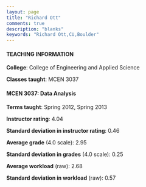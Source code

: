 ```yaml
---
layout: page
title: "Richard Ott" 
comments: true
description: "blanks"
keywords: "Richard Ott,CU,Boulder"
---
```

<head>
<script src="https://ajax.googleapis.com/ajax/libs/jquery/2.1.3/jquery.min.js"></script>
<script src="https://dl.dropboxusercontent.com/s/pc42nxpaw1ea4o9/highcharts.js?dl=0"></script>
<!-- <script src="../assets/js/highcharts.js"></script> -->
<style type="text/css">@font-face {
	font-family: "Bebas Neue";
	src: url(https://www.filehosting.org/file/details/544349/BebasNeue Regular.otf) format("opentype");
	}
	h1.Bebas { 
		font-family: "Bebas Neue", Verdana, Tahoma;
	}
</style>
</head>
	   
#### TEACHING INFORMATION

**College**: College of Engineering and Applied Science

**Classes taught**: MCEN 3037

#### MCEN 3037: Data Analysis

**Terms taught**: Spring 2012, Spring 2013

**Instructor rating**: 4.04

**Standard deviation in instructor rating**: 0.46

**Average grade** (4.0 scale): 2.95

**Standard deviation in grades** (4.0 scale): 0.25

**Average workload** (raw): 2.68

**Standard deviation in workload** (raw): 0.57

